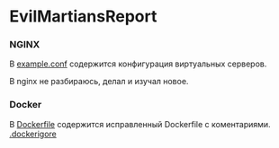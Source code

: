 # EvilMartiansReport
### NGINX
В  [example.conf](https://github.com/nebantepermanentnopls/EvilMartiansReport/blob/main/example.conf) содержится конфигурация виртуальных серверов.

В nginx не разбираюсь, делал и изучал новое.

### Docker
В  [Dockerfile](https://github.com/nebantepermanentnopls/EvilMartiansReport/blob/main/Dockerfile) содержится исправленный Dockerfile с коментариями.
[.dockerigore](https://github.com/nebantepermanentnopls/EvilMartiansReport/blob/main/.dockerignore) 
